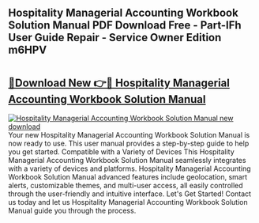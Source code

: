 ## Hospitality Managerial Accounting Workbook Solution Manual PDF Download Free - Part-IFh User Guide Repair - Service Owner Edition m6HPV

# <h2><a href="http://bc76797.oget.top/?id=Hospitality+Managerial+Accounting+Workbook+Solution+Manual">🔗Download New 👉🔴 Hospitality Managerial Accounting Workbook Solution Manual</a></h2>

[![Hospitality Managerial Accounting Workbook Solution Manual new download](https://i.imgur.com/5g1atiW.png)](http://bc76797.oget.top/?id=Hospitality+Managerial+Accounting+Workbook+Solution+Manual)
Your new Hospitality Managerial Accounting Workbook Solution Manual is now ready to use. This user manual provides a step-by-step guide to help you get started. Compatible with a Variety of Devices This Hospitality Managerial Accounting Workbook Solution Manual seamlessly integrates with a variety of devices and platforms. Hospitality Managerial Accounting Workbook Solution Manual advanced features include geolocation, smart alerts, customizable themes, and multi-user access, all easily controlled through the user-friendly and intuitive interface. Let's Get Started! Contact us today and let us Hospitality Managerial Accounting Workbook Solution Manual guide you through the process.
